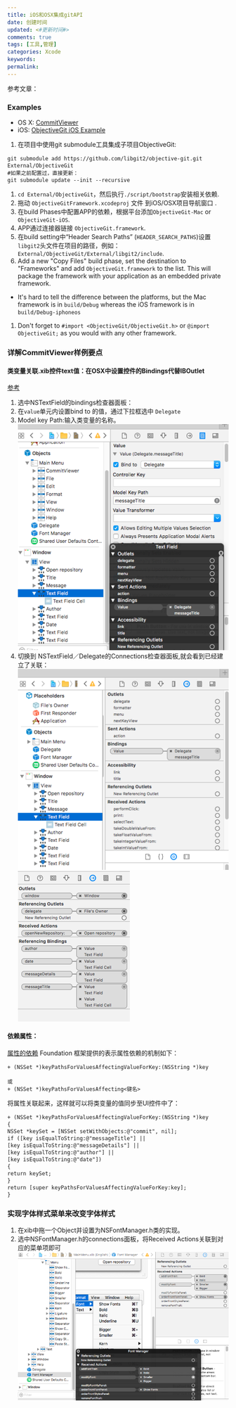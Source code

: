 ```yaml
---
title: iOS和OSX集成gitAPI
date: 创建时间
updated: <#更新时间#>
comments: true
tags: [工具,管理]
categories: Xcode
keywords: 
permalink: 
---
```


参考文章：
### Examples

* OS X: [CommitViewer](https://github.com/Abizern/CommitViewer)
* iOS: [ObjectiveGit iOS Example](https://github.com/Raekye/ObjectiveGit-iOS-Example)

1. 在项目中使用git submodule工具集成子项目ObjectiveGit:

```
git submodule add https://github.com/libgit2/objective-git.git External/ObjectiveGit
#如果之前配置过，直接更新：
git submodule update --init --recursive
```

1. `cd External/ObjectiveGit`，然后执行`./script/bootstrap`安装相关依赖.
1. 拖动 `ObjectiveGitFramework.xcodeproj` 文件 到iOS/OSX项目导航窗口 .
1. 在build Phases中配置APP的依赖，根据平台添加`ObjectiveGit-Mac` or `ObjectiveGit-iOS`.
1. APP通过连接器链接 `ObjectiveGit.framework`.
1. 在build setting中“Header Search Paths” (`HEADER_SEARCH_PATHS`)设置`libgit2`头文件在项目的路径，例如：`External/ObjectiveGit/External/libgit2/include`. 
1. Add a new "Copy Files" build phase, set the destination to "Frameworks" and add `ObjectiveGit.framework` to the list. This will package the framework with your application as an embedded private framework.
*  It's hard to tell the difference between the platforms, but the Mac framework is in `build/Debug` whereas the iOS framework is in `build/Debug-iphoneos`
1. Don't forget to `#import <ObjectiveGit/ObjectiveGit.h>` or `@import ObjectiveGit;` as you would with any other framework.

### 详解CommitViewer样例要点

#### 类变量关联.xib控件text值：在OSX中设置控件的Bindings代替IBOutlet 
[参考](http://stackoverflow.com/questions/8161012/referencing-bindings-in-connections-inspector)   

1. 选中NSTextField的bindings检查器面板：   
2. 在`value`单元内设置bind to 的值，通过下拉框选中 `Delegate`      
3. Model key Path:输入类变量的名称。    
![](/images/NSTextFieldBindings.png)   
4. 切换到 NSTextField／Delegate的Connections检查器面板,就会看到已经建立了关联：     
![](/images/textFieldConections.png)  ![](/images/delegatebinding.png)

#### 依赖属性：
[属性的依赖](https://github.com/huos3203/BookObjc/blob/master/publish/issue7/issue-7-3-DJBen.md#依赖的属性)
Foundation 框架提供的表示属性依赖的机制如下：
```objc
+ (NSSet *)keyPathsForValuesAffectingValueForKey:(NSString *)key

或
+ (NSSet *)keyPathsForValuesAffecting<键名>
```

将属性关联起来，这样就可以将类变量的值同步至UI控件中了：
```objc
+ (NSSet *)keyPathsForValuesAffectingValueForKey:(NSString *)key 
{
NSSet *keySet = [NSSet setWithObjects:@"commit", nil];
if ([key isEqualToString:@"messageTitle"] ||
[key isEqualToString:@"messageDetails"] ||
[key isEqualToString:@"author"] ||
[key isEqualToString:@"date"])
{
return keySet;
}
return [super keyPathsForValuesAffectingValueForKey:key];
}
```


### 实现字体样式菜单来改变字体样式   
1. 在xib中拖一个Object并设置为NSFontManager.h类的实现。   
2. 选中NSFontManager.h的connections面板，将Received Actions关联到对应的菜单项即可  
![](/images/fontManage.png)
